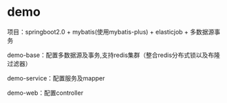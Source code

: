 # demo
项目：springboot2.0 + mybatis(使用mybatis-plus) + elasticjob + 多数据源事务

demo-base：配置多数据源及事务,支持redis集群（整合redis分布式锁以及布隆过滤器）

demo-service：配置服务及mapper

demo-web：配置controller
